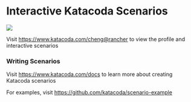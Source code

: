 # Interactive Katacoda Scenarios

[![](http://shields.katacoda.com/katacoda/cheng@rancher/count.svg)](https://www.katacoda.com/cheng@rancher "Get your profile on Katacoda.com")

Visit https://www.katacoda.com/cheng@rancher to view the profile and interactive scenarios

### Writing Scenarios
Visit https://www.katacoda.com/docs to learn more about creating Katacoda scenarios

For examples, visit https://github.com/katacoda/scenario-example
